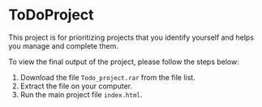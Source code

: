 # ToDoProject
This project is for prioritizing projects that you identify yourself and helps you manage and complete them.

To view the final output of the project, please follow the steps below: 
1. Download the file `Todo_project.rar` from the file list.
2. Extract the file on your computer.
3. Run the main project file `index.html`.
